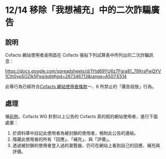 # 12/14 移除「我想補充」中的二次詐騙廣告

## 說明

Cofacts 網站使用者吳明昌在 Cofacts 張貼下列試算表中所列出的二次詐騙訊息：

https://docs.google.com/spreadsheets/d/1Ytd69YU6z7Fgra81_79XrsPwQYV1Clh0yp5OZlk5Psg/edit#gid=267346713&range=A507:E514

此等行為已經符合[Cofacts 網站使用者條款](https://github.com/cofacts/rumors-site/blob/master/LEGAL.md)一、6 所禁止的「廣告投放」行為。

## 處理

循[前例](https://github.com/cofacts/takedowns/blob/master/2021/1125-2nd-spam.md)，Cofacts WG 針對以上公告的 Cofacts 真的假的網站使用者，進行下面處置：

1. 於資料庫中註記此使用者為被封鎖的使用者，檢附此公告的連結。
2. 隱藏此使用者的所有「回應」、「補充」、與「評價」。
3. 透過被封鎖的使用者登入過的瀏覽器，仍可在網站上看到自己的回應、補充與評價。
